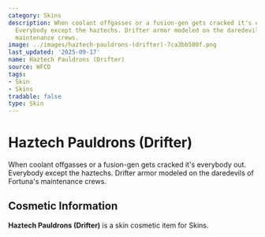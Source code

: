 ```yaml
---
category: Skins
description: When coolant offgasses or a fusion-gen gets cracked it's everybody out.
  Everybody except the haztechs. Drifter armor modeled on the daredevils of Fortuna's
  maintenance crews.
image: ../images/haztech-pauldrons-(drifter)-7ca3bb500f.png
last_updated: '2025-09-17'
name: Haztech Pauldrons (Drifter)
source: WFCD
tags:
- Skin
- Skins
tradable: false
type: Skin
---
```


# Haztech Pauldrons (Drifter)

When coolant offgasses or a fusion-gen gets cracked it's everybody out. Everybody except the haztechs. Drifter armor modeled on the daredevils of Fortuna's maintenance crews.

## Cosmetic Information

**Haztech Pauldrons (Drifter)** is a skin cosmetic item for Skins.

